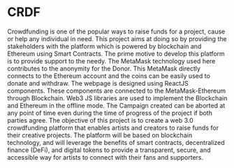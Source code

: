 # CRDF
Crowdfunding is one of the popular ways to raise funds for a project, cause or help any individual in need. This project aims at doing so by providing the stakeholders with the platform which is powered by blockchain and Ethereum using Smart Contracts. The prime motive to develop this platform is to provide support to the needy.
The MetaMask technology used here contributes to the anonymity for the Donor. 
This MetaMask directly connects to the Ethereum account and the coins can be easily used to donate and withdraw.
The webpage is designed using ReactJS components. These components are connected to the MetaMask-Ethereum through Blockchain.
Web3 JS libraries are used to implement the Blockchain and Ethereum in the offline mode.
The  Campaign created can be aborted at any point of time even during the time of progress of the project if both parties agree.
The objective of this project is to create a web 3.0 crowdfunding platform that enables artists and creators to raise funds for their creative projects. 
The platform will be based on blockchain technology, and will leverage the benefits of smart contracts, decentralized finance (DeFi), and digital tokens to provide a transparent, secure, and accessible way for artists to connect with their fans and supporters.
